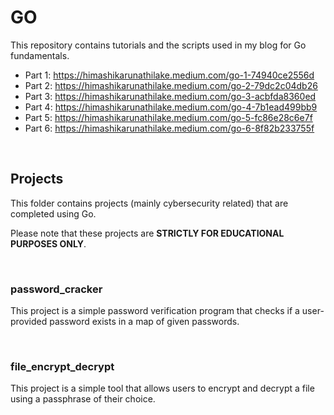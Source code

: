 # GO

This repository contains tutorials and the scripts used in my blog for Go fundamentals.  

- Part 1: https://himashikarunathilake.medium.com/go-1-74940ce2556d
- Part 2: https://himashikarunathilake.medium.com/go-2-79dc2c04db26
- Part 3: https://himashikarunathilake.medium.com/go-3-acbfda8360ed
- Part 4: https://himashikarunathilake.medium.com/go-4-7b1ead499bb9
- Part 5: https://himashikarunathilake.medium.com/go-5-fc86e28c6e7f
- Part 6: https://himashikarunathilake.medium.com/go-6-8f82b233755f

<br>

## Projects

This folder contains projects (mainly cybersecurity related) that are completed using Go.

Please note that these projects are **STRICTLY FOR EDUCATIONAL PURPOSES ONLY**.

<br>
  
### password_cracker

This project is a simple password verification program that checks if a user-provided password exists in a map of given passwords.

<br>

### file_encrypt_decrypt

This project is a simple tool that allows users to encrypt and decrypt a file using a passphrase of their choice.
